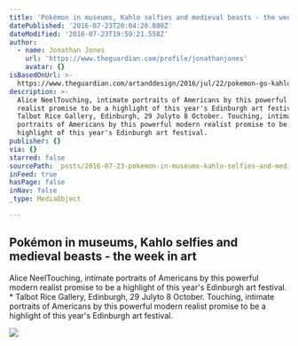 ```yaml
---
title: 'Pokémon in museums, Kahlo selfies and medieval beasts - the week in art'
datePublished: '2016-07-23T20:04:20.880Z'
dateModified: '2016-07-23T19:59:21.558Z'
author:
  - name: Jonathan Jones
    url: 'https://www.theguardian.com/profile/jonathanjones'
    avatar: {}
isBasedOnUrl: >-
  https://www.theguardian.com/artanddesign/2016/jul/22/pokemon-go-kahlo-week-art-fitzwilliam-cambridge-baltic-alice-neel
description: >-
  Alice NeelTouching, intimate portraits of Americans by this powerful modern
  realist promise to be a highlight of this year's Edinburgh art festival. *
  Talbot Rice Gallery, Edinburgh, 29 Julyto 8 October. Touching, intimate
  portraits of Americans by this powerful modern realist promise to be a
  highlight of this year's Edinburgh art festival.
publisher: {}
via: {}
starred: false
sourcePath: _posts/2016-07-23-pokemon-in-museums-kahlo-selfies-and-medieval-beasts-the.md
inFeed: true
hasPage: false
inNav: false
_type: MediaObject

---
```

<article style=""><h1>Pokémon in museums, Kahlo selfies and medieval beasts - the week in art</h1><p>Alice NeelTouching, intimate portraits of Americans by this powerful modern realist promise to be a highlight of this year's Edinburgh art festival. * Talbot Rice Gallery, Edinburgh, 29 Julyto 8 October. Touching, intimate portraits of Americans by this powerful modern realist promise to be a highlight of this year's Edinburgh art festival.</p><img src="https://i.guim.co.uk/img/media/661d394af6937d9d720e027d16bd38b3aa8f1852/89_518_2299_1378/2299.jpg?w=1200&amp;h=630&amp;q=55&amp;auto=format&amp;usm=12&amp;fit=crop&amp;bm=normal&amp;ba=bottom%2Cleft&amp;blend64=aHR0cHM6Ly91cGxvYWRzLmd1aW0uY28udWsvMjAxNi8wNS8yNS9vdmVybGF5LWxvZ28tMTIwMC05MF9vcHQucG5n&amp;s=75f2fdb7fcb9ee01acabe833aa60f5de" /></article>